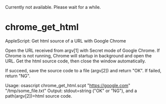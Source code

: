 Currently not available.
Please wait for a while.

# chrome_get_html
AppleScript: Get html source of a URL with Google Chrome

Open the URL received from argv[1] with Secret mode of Google Chrome.
If Chrome is not running, Chrome will startup in background and open the URL.
Get the html source code, then close the window automatically.

If succeed, save the source code to a file (argv[2]) and return "OK".
If failed, return "NG".

Usage: osascript chrome_get_html.scpt "https://google.com" "/tmp/some_file.txt"
Output: stdout=string ("OK" or "NG"), and a path(argv[2])=html source code.
